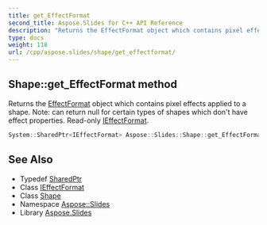 ```yaml
---
title: get_EffectFormat
second_title: Aspose.Slides for C++ API Reference
description: "Returns the EffectFormat object which contains pixel effects applied to a shape. Note: can return null for certain types of shapes which don't have effect properties. Read-only IEffectFormat."
type: docs
weight: 118
url: /cpp/aspose.slides/shape/get_effectformat/
---
```

## Shape::get_EffectFormat method


Returns the [EffectFormat](../../effectformat/) object which contains pixel effects applied to a shape. Note: can return null for certain types of shapes which don't have effect properties. Read-only [IEffectFormat](../../ieffectformat/).

```cpp
System::SharedPtr<IEffectFormat> Aspose::Slides::Shape::get_EffectFormat() override
```

## See Also

* Typedef [SharedPtr](../../../system/sharedptr/)
* Class [IEffectFormat](../../ieffectformat/)
* Class [Shape](../)
* Namespace [Aspose::Slides](../../)
* Library [Aspose.Slides](../../../)
